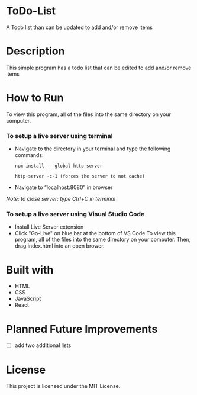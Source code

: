 # ToDo-List
A Todo list than can be updated to add and/or remove items

# Description
This simple program has a todo list that can be edited to add and/or remove items

# How to Run
To view this program, all of the files into the same directory on your computer. 

### To setup a live server using terminal 
* Navigate to the directory in your terminal and type the following commands:

      npm install -- global http-server

      http-server -c-1 (forces the server to not cache)

* Navigate to “localhost:8080” in browser

*Note: to close server: type Ctrl+C in terminal*

### To setup a live server using Visual Studio Code
* Install Live Server extension
* Click "Go-Live" on blue bar at the bottom of VS Code
To view this program, all of the files into the same directory on your computer.  Then, drag index.html into an open brower.

# Built with
* HTML
* CSS
* JavaScript
* React

# Planned Future Improvements
- [ ] add two additional lists

# License
This project is licensed under the MIT License.
